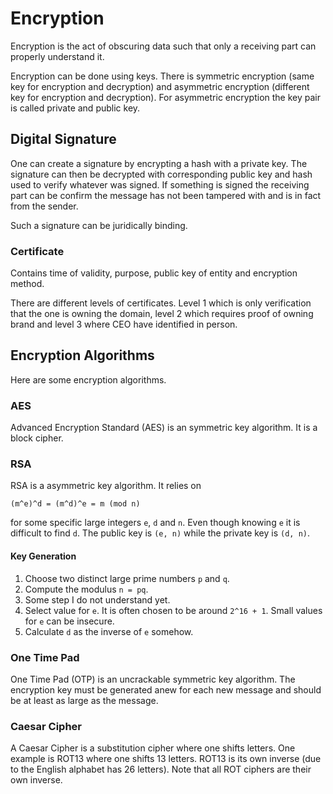 # Encryption

Encryption is the act of obscuring data such that only a receiving part can
properly understand it.

Encryption can be done using keys. There is symmetric encryption (same key for
encryption and decryption) and asymmetric encryption (different key for
encryption and decryption). For asymmetric encryption the key pair is called
private and public key.

## Digital Signature

One can create a signature by encrypting a hash with a private key. The
signature can then be decrypted with corresponding public key and hash used to
verify whatever was signed. If something is signed the receiving part can be
confirm the message has not been tampered with and is in fact from the sender.

Such a signature can be juridically binding.

### Certificate

Contains time of validity, purpose, public key of entity and encryption method.

There are different levels of certificates. Level 1 which is only verification
that the one is owning the domain, level 2 which requires proof of owning brand
and level 3 where CEO have identified in person.

## Encryption Algorithms

Here are some encryption algorithms.

### AES

Advanced Encryption Standard (AES) is an symmetric key algorithm. It is a block
cipher.

### RSA

RSA is a asymmetric key algorithm. It relies on

```
(m^e)^d = (m^d)^e = m (mod n)
```

for some specific large integers `e`, `d` and `n`. Even though knowing `e` it is
difficult to find `d`. The public key is `(e, n)` while the private key is
`(d, n)`.

#### Key Generation

1. Choose two distinct large prime numbers `p` and `q`.
2. Compute the modulus `n = pq`.
3. Some step I do not understand yet.
4. Select value for `e`. It is often chosen to be around `2^16 + 1`. Small
   values for `e` can be insecure.
5. Calculate `d` as the inverse of `e` somehow.

### One Time Pad

One Time Pad (OTP) is an uncrackable symmetric key algorithm. The encryption key
must be generated anew for each new message and should be at least as large as
the message.

### Caesar Cipher

A Caesar Cipher is a substitution cipher where one shifts letters. One example
is ROT13 where one shifts 13 letters. ROT13 is its own inverse (due to the
English alphabet has 26 letters). Note that all ROT ciphers are their own
inverse.
